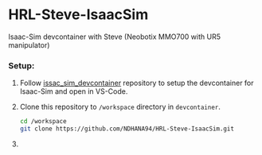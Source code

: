 # HRL-Steve-IsaacSim
Isaac-Sim devcontainer with Steve (Neobotix MMO700 with UR5 manipulator) 



### Setup:
1. Follow [issac_sim_devcontainer](https://github.com/NDHANA94/isaac_sim_devcontainer.git) repository to setup the devcontainer for Isaac-Sim and open in VS-Code.


2. Clone this repository to `/workspace` directory in `devcontainer`.
    ```bash
    cd /workspace
    git clone https://github.com/NDHANA94/HRL-Steve-IsaacSim.git
    ```

3. 